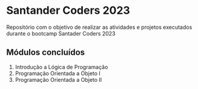 # Santander Coders 2023

<p>Repositório com o objetivo de realizar as atividades e projetos executados durante o bootcamp Santader Coders 2023</p>

## Módulos concluídos
1. Introdução a Lógica de Programação
2. Programação Orientada a Objeto I
3. Programação Orientada a Objeto II
